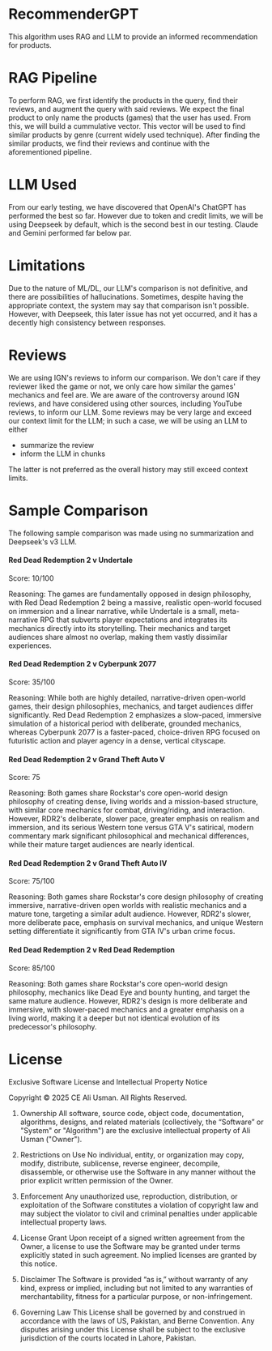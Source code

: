 # RecommenderGPT
This algorithm uses RAG and LLM to provide an informed recommendation for products.

# RAG Pipeline
To perform RAG, we first identify the products in the query, find their reviews, and augment the query with said reviews.
We expect the final product to only name the products (games) that the user has used. From this, we will build a cummulative vector.
This vector will be used to find similar products by genre (current widely used technique).
After finding the similar products, we find their reviews and continue with the aforementioned pipeline.

# LLM Used
From our early testing, we have discovered that OpenAI's ChatGPT has performed the best so far.
However due to token and credit limits, we will be using Deepseek by default, which is the second best in our testing.
Claude and Gemini performed far below par.

# Limitations
Due to the nature of ML/DL, our LLM's comparison is not definitive, and there are possibilities of hallucinations.
Sometimes, despite having the appropriate context, the system may say that comparison isn't possible.
However, with Deepseek, this later issue has not yet occurred, and it has a decently high consistency between responses.

# Reviews
We are using IGN's reviews to inform our comparison.
We don't care if they reviewer liked the game or not, we only care how similar the games' mechanics and feel are.
We are aware of the controversy around IGN reviews, and have considered using other sources, including YouTube reviews, to inform our LLM.
Some reviews may be very large and exceed our context limit for the LLM; in such a case, we will be using an LLM to either
* summarize the review
* inform the LLM in chunks

The latter is not preferred as the overall history may still exceed context limits.

# Sample Comparison
The following sample comparison was made using no summarization and Deepseek's v3 LLM.

#### Red Dead Redemption 2 v Undertale

Score: 10/100

Reasoning: The games are fundamentally opposed in design philosophy, with Red Dead Redemption 2 being a massive, realistic open-world focused on immersion and a linear narrative, while Undertale is a small, meta-narrative RPG that subverts player expectations and integrates its mechanics directly into its storytelling. Their mechanics and target audiences share almost no overlap, making them vastly dissimilar experiences.


#### Red Dead Redemption 2 v Cyberpunk 2077

Score: 35/100

Reasoning: While both are highly detailed, narrative-driven open-world games, their design philosophies, mechanics, and target audiences differ significantly. Red Dead Redemption 2 emphasizes a slow-paced, immersive simulation of a historical period with deliberate, grounded mechanics, whereas Cyberpunk 2077 is a faster-paced, choice-driven RPG focused on futuristic action and player agency in a dense, vertical cityscape.


#### Red Dead Redemption 2 v Grand Theft Auto V

Score: 75

Reasoning: Both games share Rockstar's core open-world design philosophy of creating dense, living worlds and a mission-based structure, with similar core mechanics for combat, driving/riding, and interaction. However, RDR2's deliberate, slower pace, greater emphasis on realism and immersion, and its serious Western tone versus GTA V's satirical, modern commentary mark significant philosophical and mechanical differences, while their mature target audiences are nearly identical.


#### Red Dead Redemption 2 v Grand Theft Auto IV

Score: 75/100

Reasoning: Both games share Rockstar's core design philosophy of creating immersive, narrative-driven open worlds with realistic mechanics and a mature tone, targeting a similar adult audience. However, RDR2's slower, more deliberate pace, emphasis on survival mechanics, and unique Western setting differentiate it significantly from GTA IV's urban crime focus.


#### Red Dead Redemption 2 v Red Dead Redemption

Score: 85/100

Reasoning: Both games share Rockstar's core open-world design philosophy, mechanics like Dead Eye and bounty hunting, and target the same mature audience. However, RDR2's design is more deliberate and immersive, with slower-paced mechanics and a greater emphasis on a living world, making it a deeper but not identical evolution of its predecessor's philosophy.

# License
Exclusive Software License and Intellectual Property Notice

Copyright © 2025 CE Ali Usman. All Rights Reserved.

1. Ownership
All software, source code, object code, documentation, algorithms, designs, and related materials (collectively, the “Software” or "System" or "Algorithm") are the exclusive intellectual property of Ali Usman ("Owner").

2. Restrictions on Use
No individual, entity, or organization may copy, modify, distribute, sublicense, reverse engineer, decompile, disassemble, or otherwise use the Software in any manner without the prior explicit written permission of the Owner.

3. Enforcement
Any unauthorized use, reproduction, distribution, or exploitation of the Software constitutes a violation of copyright law and may subject the violator to civil and criminal penalties under applicable intellectual property laws.

4. License Grant
Upon receipt of a signed written agreement from the Owner, a license to use the Software may be granted under terms explicitly stated in such agreement. No implied licenses are granted by this notice.

5. Disclaimer
The Software is provided “as is,” without warranty of any kind, express or implied, including but not limited to any warranties of merchantability, fitness for a particular purpose, or non-infringement.

6. Governing Law
This License shall be governed by and construed in accordance with the laws of US, Pakistan, and Berne Convention. Any disputes arising under this License shall be subject to the exclusive jurisdiction of the courts located in Lahore, Pakistan.
